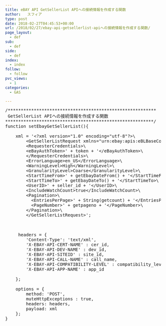 ```yaml
---
title: eBAY API GetSellerList APIへの接続情報を作成する関数
author:   スフィア
type: post
date: 2018-02-27T04:45:53+00:00
url: /2018/02/27/ebay-api-getsellerlist-apiへの接続情報を作成する関数/
page_layout:
  - def
sub:
  - def
side:
  - def
index:
  - index
follow:
  - follow
pvc_views:
  - 1
categories:
  - GAS

---
```

<pre class="lang:js decode:true  " title="setEbayGetSellerList">/*********************************************************
 GetSellerList APIへの接続情報を作成する関数
*********************************************************/
function setEbayGetSellerList(){

    xml = '&lt;?xml version="1.0" encoding="utf-8"?&gt;\
        &lt;GetSellerListRequest xmlns="urn:ebay:apis:eBLBaseComponents"&gt;\
        &lt;RequesterCredentials&gt;\
        &lt;eBayAuthToken&gt;' + token + '&lt;/eBayAuthToken&gt;\
        &lt;/RequesterCredentials&gt;\
        &lt;ErrorLanguage&gt;en_US&lt;/ErrorLanguage&gt;\
        &lt;WarningLevel&gt;High&lt;/WarningLevel&gt;\
        &lt;GranularityLevel&gt;Coarse&lt;/GranularityLevel&gt;\
        &lt;StartTimeFrom&gt;' + getEbayDateFrom() + '&lt;/StartTimeFrom&gt;\
        &lt;StartTimeTo&gt;' + getEbayDateTo() + '&lt;/StartTimeTo&gt;\
        &lt;UserID&gt;' + seller_id + '&lt;/UserID&gt;\
        &lt;IncludeWatchCount&gt;true&lt;/IncludeWatchCount&gt;\
        &lt;Pagination&gt;\
          &lt;EntriesPerPage&gt;' + String(getcount) + '&lt;/EntriesPerPage&gt;\
          &lt;PageNumber&gt;' + getpageno + '&lt;/PageNumber&gt;\
        &lt;/Pagination&gt;\
        &lt;/GetSellerListRequest&gt;';
        


     headers = {
        'Content-Type': 'text/xml',
        'X-EBAY-API-CERT-NAME' : cer_id,
        'X-EBAY-API-DEV-NAME' : dev_id,
        'X-EBAY-API-SITEID' : site_id,
        'X-EBAY-API-CALL-NAME' : call_name,
        'X-EBAY-API-COMPATIBILITY-LEVEL' : compatibility_level,
        'X-EBAY-API-APP-NAME' : app_id

    }; 

    options = {
        method: 'POST',
        muteHttpExceptions : true,
        headers: headers,
        payload: xml
    };
}
</pre>

&nbsp;
